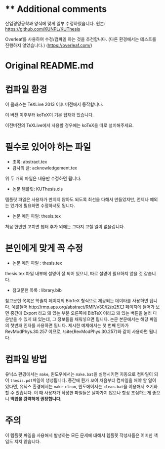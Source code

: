 ** Additional comments
===========

산업경영공학과 양식에 맞게 일부 수정하였습니다.
원본: https://github.com/KUNPL/KUThesis

Overleaf를 사용하여 수정/컴파일 하는 것을 추천합니다. (다른 환경에서는 테스트를 진행하지 않았습니다.)
(https://overleaf.com/)

Original README.md
===========

컴파일 환경
===========

이 클래스는 TeXLive 2013 이후 버전에서 동작합니다.

이 버전 이후부터 koTeX이 기본 탑재돼 있습니다.

이전버전의 TeXLive에서 사용할 경우에는 koTeX을 따로 설치해주세요.


필수로 있어야 하는 파일
=======================

* 초록: abstract.tex
* 감사의 글: acknowledgement.tex

위 두 개의 파일은 내용만 수정하면 됩니다.

 * 논문 템플릿: KUThesis.cls

템플릿 파일은 사용자가 만지지 않아도 되도록 최선을 다해서 만들었지만, 언제나 예외는 있기에 필요하면 수정하셔도 됩니다.

 * 논문 메인 파일:  thesis.tex

처음 한번만 고치면 챕터 추가 외에는 그다지 고칠 일이 없을겁니다.


본인에게 맞게 꼭 수정
=====================

* 논문 메인 파일 : thesis.tex

thesis.tex 파일 내부에 설명이 잘 되어 있으니, 따로 설명이 필요하지 않을 것 같습니다. 

* 참고문헌 목록 : library.bib

참고문헌 목록은 학술지 페이지의 BibTeX 형식으로 제공되는 데이타를 사용하면 됩니다.
예를들어 http://rmp.aps.org/abstract/RMP/v30/i2/p257_1 페이지에 들어가 보면 중간에 Export 라고 돼 있는 부분 오른쪽에 BibTeX 이라고 돼 있는 버튼을 눌러 다운받을 수 있게 돼 있는데, 그 정보들을 채워넣으면 됩니다. 논문 본문에서는 해당 파일의 첫번째 인자를 사용하면 됩니다. 제시한 예제에서는 첫 번째 인자가 RevModPhys.30.257 이므로, \cite{RevModPhys.30.257}와 같이 사용하면 됩니다.

컴파일 방법
===========

유닉스 환경에서는 `make`, 윈도우에서는 `make.bat`을 실행시키면 자동으로 컴파일이 되어 `thesis.pdf`파일이 생성됩니다. 중간에 뭔가 꼬여 처음부터 컴파일을 해야 할 일이 있다면, 유닉스 환경에서는 `make clean`, 윈도에어서는 `clean.bat`을 이용해서 초기화 할 수 있습니다. 이 때 사용자가 작성한 파일들은 날아가지 않으나 항상 조심하는게 좋으니 **백업을 강력하게 권장합니다.**

주의
====

이 템플릿 파일을 사용해서 발생하는 모든 문제에 대해서 템플릿 작성자들은 어떠한 책임도 지지 않습니다.
